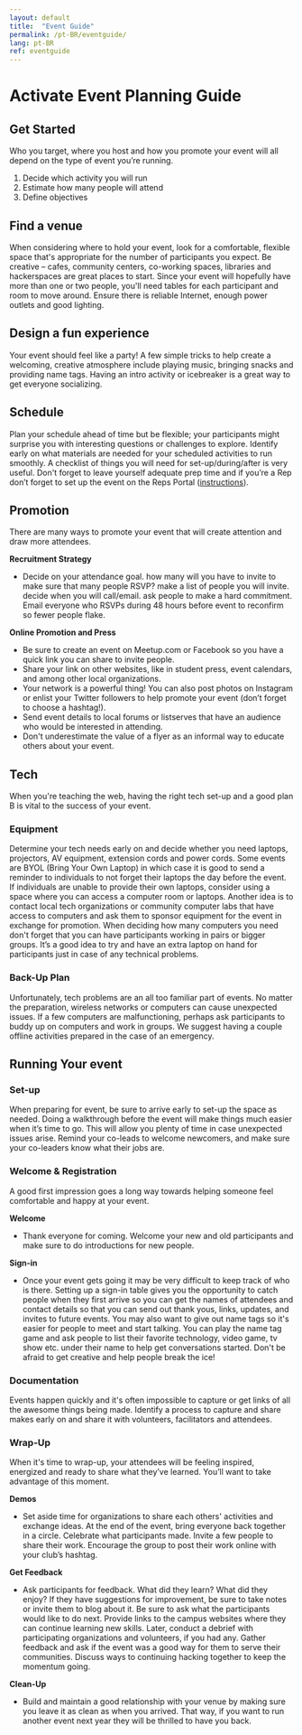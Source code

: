 ```yaml
---
layout: default
title:  "Event Guide"
permalink: /pt-BR/eventguide/
lang: pt-BR
ref: eventguide
---
```


# Activate Event Planning Guide

## Get Started

Who you target, where you host and how you promote your event will all depend on the type of event you’re running.

1. Decide which activity you will run
2. Estimate how many people will attend
3. Define objectives

## Find a venue

When considering where to hold your event, look for a comfortable, flexible space that's appropriate for the number of participants you expect. Be creative – cafes, community centers, co-working spaces, libraries and hackerspaces are great places to start. Since your event will hopefully have more than one or two people, you'll need tables for each participant and room to move around. Ensure there is reliable Internet, enough power outlets and good lighting.

## Design a fun experience
Your event should feel like a party! A few simple tricks to help create a welcoming, creative atmosphere include playing music, bringing snacks and providing name tags. Having an intro activity or icebreaker is a great way to get everyone socializing.

## Schedule
Plan your schedule ahead of time but be flexible; your participants might surprise you with interesting questions or challenges to explore. Identify early on what materials are needed for your scheduled activities to run smoothly. A checklist of things you will need for set-up/during/after is very useful. Don't forget to leave yourself adequate prep time and if you’re a Rep don’t forget to set up the event on the Reps Portal ([instructions](https://wiki.mozilla.org/ReMo/SOPs/Event_hosting)).

## Promotion
There are many ways to promote your event that will create attention and draw more attendees.

**Recruitment Strategy**

* Decide on your attendance goal. how many will you have to invite to make sure that many people RSVP? make a list of people you will invite. decide when you will call/email. ask people to make a hard commitment. Email everyone who RSVPs during 48 hours before event to reconfirm so fewer people flake.

**Online Promotion and Press**

* Be sure to create an event on Meetup.com or Facebook so you have a quick link you can share to invite people.
* Share your link on other websites, like in student press, event calendars, and among other local organizations.
* Your network is a powerful thing! You can also post photos on Instagram or enlist your Twitter followers to help promote your event (don’t forget to choose a hashtag!).
 * Send event details to local forums or listserves that have an audience who would be interested in attending.
 * Don't underestimate the value of a flyer as an informal way to educate others about your event.

## Tech
When you're teaching the web, having the right tech set-up and a good plan B is vital to the success of your event.

### Equipment

Determine your tech needs early on and decide whether you need laptops, projectors, AV equipment, extension cords and power cords. Some events are BYOL (Bring Your Own Laptop) in which case it is good to send a reminder to individuals to not forget their laptops the day before the event. If individuals are unable to provide their own laptops, consider using a space where you can access a computer room or laptops. Another idea is to contact local tech organizations or community computer labs that have access to computers and ask them to sponsor equipment for the event in exchange for promotion. When deciding how many computers you need don't forget that you can have participants working in pairs or bigger groups. It’s a good idea to try and have an extra laptop on hand for participants just in case of any technical problems.

### Back-Up Plan

Unfortunately, tech problems are an all too familiar part of events. No matter the preparation, wireless networks or computers can cause unexpected issues. If a few computers are malfunctioning, perhaps ask participants to buddy up on computers and work in groups. We suggest having a couple offline activities prepared in the case of an emergency.

## Running Your event

### Set-up

When preparing for event, be sure to arrive early to set-up the space as needed. Doing a walkthrough before the event will make things much easier when it’s time to go. This will allow you plenty of time in case unexpected issues arise. Remind your co-leads to welcome newcomers, and make sure your co-leaders know what their jobs are.

### Welcome & Registration
A good first impression goes a long way towards helping someone feel comfortable and happy at your event.

**Welcome**

* Thank everyone for coming. Welcome your new and old participants and make sure to do introductions for new people.  

**Sign-in**

* Once your event gets going it may be very difficult to keep track of who is there. Setting up a sign-in table gives you the opportunity to catch people when they first arrive so you can get the names of attendees and contact details so that you can send out thank yous, links, updates, and invites to future events. You may also want to give out name tags so it's easier for people to meet and start talking. You can play the name tag game and ask people to list their favorite technology, video game, tv show etc. under their name to help get conversations started. Don't be afraid to get creative and help people break the ice!

### Documentation
Events happen quickly and it's often impossible to capture or get links of all the awesome things being made. Identify a process to capture and share makes early on and share it with volunteers, facilitators and attendees.

### Wrap-Up
When it's time to wrap-up, your attendees will be feeling inspired, energized and ready to share what they’ve learned. You’ll want to take advantage of this moment.

**Demos**

* Set aside time for organizations to share each others' activities and exchange ideas. At the end of the event, bring everyone back together in a circle. Celebrate what participants made. Invite a few people to share their work. Encourage the group to post their work online with your club’s hashtag.

**Get Feedback**

* Ask participants for feedback. What did they learn? What did they enjoy? If they have suggestions for improvement, be sure to take notes or invite them to blog about it. Be sure to ask what the participants would like to do next. Provide links to the campus websites where they can continue learning new skills. Later, conduct a debrief with participating organizations and volunteers, if you had any. Gather feedback and ask if the event was a good way for them to serve their communities. Discuss ways to continuing hacking together to keep the momentum going.

**Clean-Up**

* Build and maintain a good relationship with your venue by making sure you leave it as clean as when you arrived. That way, if you want to run another event next year they will be thrilled to have you back.
